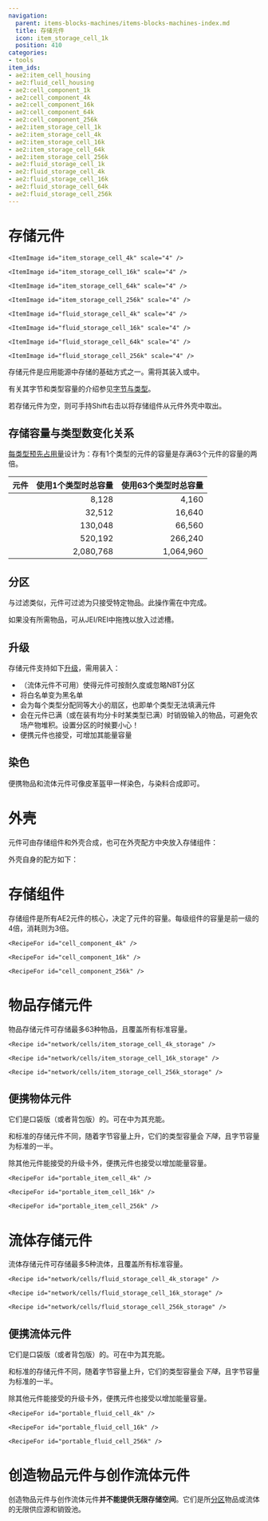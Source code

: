 ```yaml
---
navigation:
  parent: items-blocks-machines/items-blocks-machines-index.md
  title: 存储元件
  icon: item_storage_cell_1k
  position: 410
categories:
- tools
item_ids:
- ae2:item_cell_housing
- ae2:fluid_cell_housing
- ae2:cell_component_1k
- ae2:cell_component_4k
- ae2:cell_component_16k
- ae2:cell_component_64k
- ae2:cell_component_256k
- ae2:item_storage_cell_1k
- ae2:item_storage_cell_4k
- ae2:item_storage_cell_16k
- ae2:item_storage_cell_64k
- ae2:item_storage_cell_256k
- ae2:fluid_storage_cell_1k
- ae2:fluid_storage_cell_4k
- ae2:fluid_storage_cell_16k
- ae2:fluid_storage_cell_64k
- ae2:fluid_storage_cell_256k
---
```


# 存储元件

<Column>
  <Row>
    <ItemImage id="item_storage_cell_1k" scale="4" />

    <ItemImage id="item_storage_cell_4k" scale="4" />

    <ItemImage id="item_storage_cell_16k" scale="4" />

    <ItemImage id="item_storage_cell_64k" scale="4" />

    <ItemImage id="item_storage_cell_256k" scale="4" />
  </Row>

  <Row>
    <ItemImage id="fluid_storage_cell_1k" scale="4" />

    <ItemImage id="fluid_storage_cell_4k" scale="4" />

    <ItemImage id="fluid_storage_cell_16k" scale="4" />

    <ItemImage id="fluid_storage_cell_64k" scale="4" />

    <ItemImage id="fluid_storage_cell_256k" scale="4" />
  </Row>
</Column>

存储元件是应用能源中存储的基础方式之一。需将其装入<ItemLink id="drive" />或<ItemLink id="chest" />中。

有关其字节和类型容量的介绍参见[字节与类型](../ae2-mechanics/bytes-and-types.md)。

若存储元件为空，则可手持Shift右击以将存储组件从元件外壳中取出。

## 存储容量与类型数变化关系

[每类型预先占用量](../ae2-mechanics/bytes-and-types.md)设计为：存有1个类型的元件的容量是存满63个元件的容量的两倍。

| 元件                                     |                       使用1个类型时总容量 |                        使用63个类型时总容量 |
| ---------------------------------------- | ----------------------------------------: | ------------------------------------------: |
| <ItemLink id="item_storage_cell_1k" />   |                                     8,128 |                                       4,160 |
| <ItemLink id="item_storage_cell_4k" />   |                                    32,512 |                                      16,640 |
| <ItemLink id="item_storage_cell_16k" />  |                                   130,048 |                                      66,560 |
| <ItemLink id="item_storage_cell_64k" />  |                                   520,192 |                                     266,240 |
| <ItemLink id="item_storage_cell_256k" /> |                                 2,080,768 |                                   1,064,960 |


## 分区

与过滤<ItemLink id="storage_bus" />类似，元件可过滤为只接受特定物品。此操作需在<ItemLink id="cell_workbench" />中完成。

如果没有所需物品，可从JEI/REI中拖拽以放入过滤槽。

## 升级

存储元件支持如下[升级](upgrade_cards.md)，需用<ItemLink id="cell_workbench" />装入：

*   <ItemLink id="fuzzy_card" />（流体元件不可用）使得元件可按耐久度或忽略NBT分区
*   <ItemLink id="inverter_card" />将白名单变为黑名单
*   <ItemLink id="equal_distribution_card" />会为每个类型分配同等大小的扇区，也即单个类型无法填满元件
*   <ItemLink id="void_card" />会在元件已满（或在装有均分卡时某类型已满）时销毁输入的物品，可避免农场产物堆积。设置分区的时候要小心！
*   便携元件也接受<ItemLink id="energy_card" />，可增加其能量容量

## 染色

便携物品和流体元件可像皮革盔甲一样染色，与染料合成即可。

# 外壳

元件可由存储组件和外壳合成，也可在外壳配方中央放入存储组件：

<Row>
  <Recipe id="network/cells/item_storage_cell_1k" />

  <Recipe id="network/cells/item_storage_cell_1k_storage" />
</Row>

外壳自身的配方如下：

<Row>
  <RecipeFor id="item_cell_housing" />

  <RecipeFor id="fluid_cell_housing" />
</Row>

# 存储组件

存储组件是所有AE2元件的核心，决定了元件的容量。每级组件的容量是前一级的4倍，消耗则为3倍。

<Column>
  <Row>
    <RecipeFor id="cell_component_1k" />

    <RecipeFor id="cell_component_4k" />

    <RecipeFor id="cell_component_16k" />
  </Row>

  <Row>
    <RecipeFor id="cell_component_64k" />

    <RecipeFor id="cell_component_256k" />
  </Row>
</Column>

# 物品存储元件

物品存储元件可存储最多63种物品，且覆盖所有标准容量。

<Column>
  <Row>
    <Recipe id="network/cells/item_storage_cell_1k_storage" />

    <Recipe id="network/cells/item_storage_cell_4k_storage" />

    <Recipe id="network/cells/item_storage_cell_16k_storage" />
  </Row>

  <Row>
    <Recipe id="network/cells/item_storage_cell_64k_storage" />

    <Recipe id="network/cells/item_storage_cell_256k_storage" />
  </Row>
</Column>

## 便携物体元件

它们是口袋版（或者背包版）的<ItemLink id="chest" />。可在<ItemLink id="charger" />中为其充能。

和标准的存储元件不同，随着字节容量上升，它们的类型容量会*下降*，且字节容量为标准的一半。

除其他元件能接受的升级卡外，便携元件也接受<ItemLink id="energy_card" />以增加能量容量。

<Column>
  <Row>
    <RecipeFor id="portable_item_cell_1k" />

    <RecipeFor id="portable_item_cell_4k" />

    <RecipeFor id="portable_item_cell_16k" />
  </Row>

  <Row>
    <RecipeFor id="portable_item_cell_64k" />

    <RecipeFor id="portable_item_cell_256k" />
  </Row>
</Column>

# 流体存储元件

流体存储元件可存储最多5种流体，且覆盖所有标准容量。

<Column>
  <Row>
    <Recipe id="network/cells/fluid_storage_cell_1k_storage" />

    <Recipe id="network/cells/fluid_storage_cell_4k_storage" />

    <Recipe id="network/cells/fluid_storage_cell_16k_storage" />
  </Row>

  <Row>
    <Recipe id="network/cells/fluid_storage_cell_64k_storage" />

    <Recipe id="network/cells/fluid_storage_cell_256k_storage" />
  </Row>
</Column>

## 便携流体元件

它们是口袋版（或者背包版）的<ItemLink id="chest" />。可在<ItemLink id="charger" />中为其充能。

和标准的存储元件不同，随着字节容量上升，它们的类型容量会*下降*，且字节容量为标准的一半。

除其他元件能接受的升级卡外，便携元件也接受<ItemLink id="energy_card" />以增加能量容量。

<Column>
  <Row>
    <RecipeFor id="portable_fluid_cell_1k" />

    <RecipeFor id="portable_fluid_cell_4k" />

    <RecipeFor id="portable_fluid_cell_16k" />
  </Row>

  <Row>
    <RecipeFor id="portable_fluid_cell_64k" />

    <RecipeFor id="portable_fluid_cell_256k" />
  </Row>
</Column>

# 创造物品元件与创作流体元件

<Row>
  <ItemImage id="creative_item_cell" scale="2" />

  <ItemImage id="creative_fluid_cell" scale="2" />
</Row>

创造物品元件与创作流体元件**并不能提供无限存储空间**。它们是所[分区](cell_workbench.md)物品或流体的无限供应源和销毁池。
